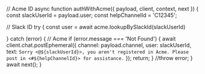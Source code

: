 //  Acme ID
async function authWithAcme({ payload, client, context, next }) {
  const slackUserId = payload.user;
  const helpChannelId = 'C12345';

  // Slack ID
  try {
    const user = await acme.lookupBySlackId(slackUserId)
    
  } catch (error) {
      // Acme
      if (error.message === 'Not Found') {
        await client.chat.postEphemeral({
          channel: payload.channel,
          user: slackUserId,
          text: `Sorry <@${slackUserId}>, you aren't registered in Acme. Please post in <#${helpChannelId}> for assistance.`
        });
        return;
      }
      //throw error;
  }
  await next();
}
